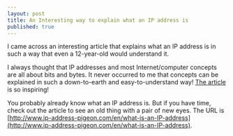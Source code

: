 ```yaml
---
layout: post
title: An Interesting way to explain what an IP address is
published: true
---
```


I came across an interesting article that explains what an IP address is in such a way that even a 12-year-old would understand it.


I always thought that IP addresses and most Internet/computer concepts are all about bits and bytes. It never occurred to me that
concepts can be explained in such a down-to-earth and easy-to-understand way! [The article](http://www.ip-address-pigeon.com/en/what-is-an-IP-address) is so inspiring!


You probably already know what an IP address is. But if you have time, check out the article to see an old thing with a pair of new eyes.
The URL is [http://www.ip-address-pigeon.com/en/what-is-an-IP-address](http://www.ip-address-pigeon.com/en/what-is-an-IP-address).


<br>
<script async src="//pagead2.googlesyndication.com/pagead/js/adsbygoogle.js"></script>
<ins class="adsbygoogle"
     style="display:inline-block;width:728px;height:90px"
     data-ad-client="ca-pub-7383487179928477"
     data-ad-slot="6959057004"></ins>
<script>
(adsbygoogle = window.adsbygoogle || []).push({});
</script>
<br>

